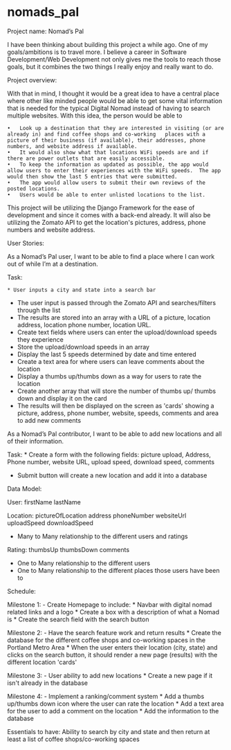 # nomads_pal

Project name:      Nomad’s Pal

I have been thinking about building this project a while ago.  One of my goals/ambitions is to travel more.  I believe a career in Software Development/Web Development not only gives me the tools to reach those goals, but it combines the two things I really enjoy and really want to do.  

Project overview:

With that in mind, I thought it would be a great idea to have a central place where other like minded people would be able to get some vital information that is needed for the typical Digital Nomad instead of having to search multiple websites.  With this idea, the person would be able to 

	•	Look up a destination that they are interested in visiting (or are already in) and find coffee shops and co-working   places with a picture of their business (if available), their addresses, phone numbers, and website address if available.
	•	It would also show what that locations WiFi speeds are and if there are power outlets that are easily accessible.  
	•	To keep the information as updated as possible, the app would allow users to enter their experiences with the WiFi speeds.  The app would then show the last 5 entries that were submitted.  
	•	The app would allow users to submit their own reviews of the posted locations.
	•	Users would be able to enter unlisted locations to the list.

This project will be utilizing the Django Framework for the ease of development and since it comes with a back-end already.  It will also be utilizing the Zomato API to get the location's pictures, address, phone numbers and website address.  

User Stories:

As a Nomad’s Pal user, I want to be able to find a place where I can work out of while I’m at a destination.

Task:

	* User inputs a city and state into a search bar
  * The user input is passed through the Zomato API and searches/filters through the list
  * The results are stored into an array with a URL of a picture, location address, location phone number, location URL.
  * Create text fields where users can enter the upload/download speeds they experience
  * Store the upload/download speeds in an array
  * Display the last 5 speeds determined by date and time entered
  * Create a text area for where users can leave comments about the location
  * Display a thumbs up/thumbs down as a way for users to rate the location
  * Create another array that will store the number of thumbs up/ thumbs down and display it on the card
  * The results will then be displayed on the screen as 'cards' showing a picture, address, phone number, website, speeds,    comments and area to add new comments
  
As a Nomad’s Pal contributor, I want to be able to add new locations and all of their information.

Task:
	* Create a form with the following fields: picture upload, Address, Phone number, website URL, upload speed, download speed, comments
  * Submit button will create a new location and add it into a database

Data Model:

User:
  firstName
  lastName

Location:
  pictureOfLocation
  address
  phoneNumber
  websiteUrl
  uploadSpeed
  downloadSpeed
  * Many to Many relationship to the different users and ratings
  
Rating:
  thumbsUp 
  thumbsDown
  comments
  * One to Many relationship to the different users
  * One to Many relationship to the different places those users have been to
 
Schedule:

  Milestone 1:
    - Create Homepage to include:
        * Navbar with digital nomad related links and a logo
        * Create a box with a description of what a Nomad is
        * Create the search field with the search button

  Milestone 2:
    - Have the search feature work and return results
        * Create the database for the different coffee shops and co-working spaces in the Portland Metro Area
        * When the user enters their location (city, state) and clicks on the search button, it should render a new page (results) with the different location 'cards'
        
  Milestone 3:
    - User ability to add new locations
       * Create a new page if it isn't already in the database
       
  Milestone 4:
    - Implement a ranking/comment system 
       * Add a thumbs up/thumbs down icon where the user can rate the location
       * Add a text area for the user to add a comment on the location
       * Add the information to the database
       
  
    
  Essentials to have:
    Ability to search by city and state and then return at least a list of coffee shops/co-working spaces
       
    
  






